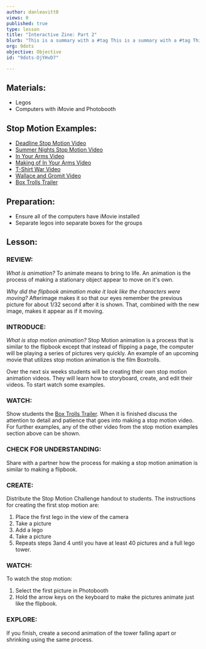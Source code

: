 ```yaml
---
author: danleavitt0
views: 0
published: true
type: lesson
title: "Interactive Zine: Part 2"
blurb: "This is a summary with a #tag This is a summary with a #tag This is a summary with a #tag This is a summary with a #tag This is a summary wi"
org: 9dots
objective: Objective
id: "9dots-OjYHvD7"

---
```


## Materials:

- Legos
- Computers with iMovie and Photobooth

## Stop Motion Examples:
- [Deadline Stop Motion Video](http://www.youtube.com/watch?v=BpWM0FNPZSs)
- [Summer Nights Stop Motion Video](http://www.youtube.com/watch?v=_whyjdt5Qso)
- [In Your Arms Video](http://www.youtube.com/watch?v=IOu0DuxFAT0)
- [Making of In Your Arms Video](http://www.youtube.com/watch?v=cIH4MJAC2Tg&feature=youtu.be)
- [T-Shirt War Video](http://www.youtube.com/watch?v=DKWdSCt4jGE)
- [Wallace and Gromit Video](http://www.youtube.com/watch?v=CJDhmlMQT60)
- [Box Trolls Trailer](http://www.youtube.com/watch?v=Vfm4uPESCoI)

## Preparation:
- Ensure all of the computers have iMovie installed
- Separate legos into separate boxes for the groups

## Lesson:

### REVIEW:
_What is animation?_
To animate means to bring to life. An animation is the process of making a stationary object appear to move on it's own.

_Why did the flipbook animation make it look like the characters were moving?_
Afterimage makes it so that our eyes remember the previous picture for about 1/32 second after it is shown. That, combined with the new image, makes it appear as if it moving.


### INTRODUCE:
_What is stop motion animation?_
Stop Motion animation is a process that is similar to the flipbook except that instead of flipping a page, the computer will be playing a series of pictures very quickly. An example of an upcoming movie that utilizes stop motion animation is the film Boxtrolls.

Over the next six weeks students will be creating their own stop motion animation videos. They will learn how to storyboard, create, and edit their videos. To start watch some examples.

### WATCH:
Show students the [Box Trolls Trailer](http://www.youtube.com/watch?v=Vfm4uPESCoI). When it is finished discuss the attention to detail and patience that goes into making a stop motion video. For further examples, any of the other video from the stop motion examples section above can be shown.

### CHECK FOR UNDERSTANDING:
Share with a partner how the process for making a stop motion animation is similar to making a flipbook. 

### CREATE:
Distribute the Stop Motion Challenge handout to students. The instructions for creating the first stop motion are:

1. Place the first lego in the view of the camera
2. Take a picture
3. Add a lego
4. Take a picture
5. Repeats steps 3and 4 until you have at least 40 pictures and a full lego tower.

### WATCH:

To watch the stop motion:

1. Select the first picture in Photobooth
2. Hold the arrow keys on the keyboard to make the pictures animate just like the flipbook.

### EXPLORE:
If you finish, create a second animation of the tower falling apart or shrinking using the same process.
